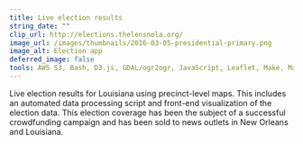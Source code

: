 ```yaml
---
title: Live election results
string_date: ""
clip_url: http://elections.thelensnola.org/
image_url: /images/thumbnails/2016-03-05-presidential-primary.png
image_alt: Election app
deferred_image: false
tools: AWS S3, Bash, D3.js, GDAL/ogr2ogr, JavaScript, Leaflet, Make, Mapbox, Python, QGIS, TopoJSON
---
```

Live election results for Louisiana using precinct-level maps. This includes an automated data processing script and front-end visualization of the election data. This election coverage has been the subject of a successful crowdfunding campaign and has been sold to news outlets in New Orleans and Louisiana.
